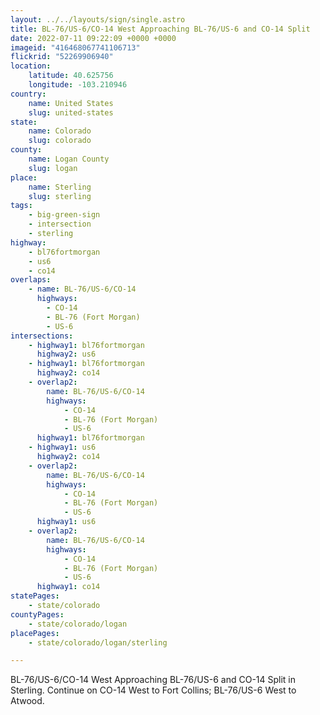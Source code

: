 ```yaml
---
layout: ../../layouts/sign/single.astro
title: BL-76/US-6/CO-14 West Approaching BL-76/US-6 and CO-14 Split
date: 2022-07-11 09:22:09 +0000 +0000
imageid: "416468067741106713"
flickrid: "52269906940"
location:
    latitude: 40.625756
    longitude: -103.210946
country:
    name: United States
    slug: united-states
state:
    name: Colorado
    slug: colorado
county:
    name: Logan County
    slug: logan
place:
    name: Sterling
    slug: sterling
tags:
    - big-green-sign
    - intersection
    - sterling
highway:
    - bl76fortmorgan
    - us6
    - co14
overlaps:
    - name: BL-76/US-6/CO-14
      highways:
        - CO-14
        - BL-76 (Fort Morgan)
        - US-6
intersections:
    - highway1: bl76fortmorgan
      highway2: us6
    - highway1: bl76fortmorgan
      highway2: co14
    - overlap2:
        name: BL-76/US-6/CO-14
        highways:
            - CO-14
            - BL-76 (Fort Morgan)
            - US-6
      highway1: bl76fortmorgan
    - highway1: us6
      highway2: co14
    - overlap2:
        name: BL-76/US-6/CO-14
        highways:
            - CO-14
            - BL-76 (Fort Morgan)
            - US-6
      highway1: us6
    - overlap2:
        name: BL-76/US-6/CO-14
        highways:
            - CO-14
            - BL-76 (Fort Morgan)
            - US-6
      highway1: co14
statePages:
    - state/colorado
countyPages:
    - state/colorado/logan
placePages:
    - state/colorado/logan/sterling

---
```

BL-76/US-6/CO-14 West Approaching BL-76/US-6 and CO-14 Split in Sterling.  Continue on CO-14 West to Fort Collins; BL-76/US-6 West to Atwood.